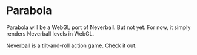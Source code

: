# Parabola

Parabola will be a WebGL port of Neverball. But not yet. For now, it simply renders Neverball levels in WebGL.

[Neverball](https://neverball.org/) is a tilt-and-roll action game. Check it out.
